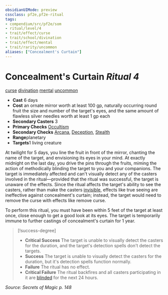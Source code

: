 ```yaml
---
obsidianUIMode: preview
cssclass: pf2e,pf2e-ritual
tags:
- compendium/src/pf2e/som
- ritual/level/4
- trait/effect/curse
- trait/school/divination
- trait/effect/mental
- trait/rarity/uncommon
aliases: ["Concealment's Curtain"]
---
```

# Concealment's Curtain *Ritual 4*  
[curse](curse.md)  [divination](divination.md)  [mental](mental.md)  [uncommon](uncommon.md)  

- **Cast** 6 days
- **Cost** an ornate mirror worth at least 100 gp, naturally occurring round fruit the size and number of the target's eyes, and the same amount of flawless silver needles worth at least 1 gp each
- **Secondary Casters** 3
- **Primary Checks** [Occultism](../../skills.md#Occultism)
- **Secondary Checks** [Arcana](../../skills.md#Arcana), [Deception](../../skills.md#Deception), [Stealth](../../skills.md#Stealth)
- **Range**planetary
- **Targets**1 living creature

At twilight for 5 days, you line the fruit in front of the mirror, chanting the name of the target, and envisioning its eyes in your mind. At exactly midnight on the last day, you drive the pins through the fruits, miming the action of methodically blinding the target to you and your companions. The target is immediately affected and can't visually detect any of the casters involved in the ritual—provided that the ritual was successful, the target is unaware of the effects. Since the ritual affects the target's ability to see the casters, rather than make the casters [invisible](conditions.md#Invisible), effects like true seeing are ineffective against concealment's curtain; instead, the target would need to remove the curse with effects like remove curse.

To perform this ritual, you must have been within 5 feet of the target at least once, close enough to get a good look at its eyes. The target is temporarily immune to further castings of concealment's curtain for 1 year.

> [!success-degree] 
> - **Critical Success** The target is unable to visually detect the casters for the duration, and the target's detection spells don't detect the targets.
> - **Success** The target is unable to visually detect the casters for the duration, but it's detection spells function normally.
> - **Failure** The ritual has no effect.
> - **Critical Failure** The ritual backfires and all casters participating in it are [blinded](conditions.md#Blinded) for the next 24 hours.

*Source: Secrets of Magic p. 148*